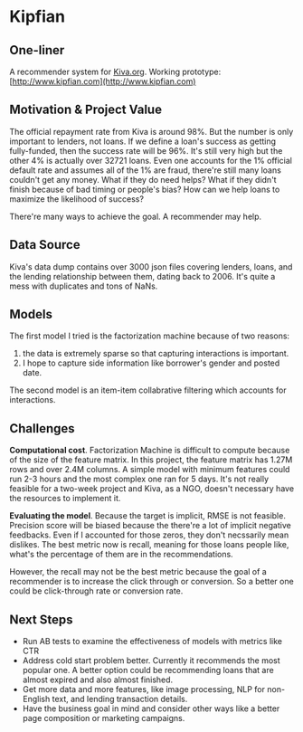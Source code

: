 # Kipfian

## One-liner
A recommender system for [Kiva.org](http://www.kiva.org). Working prototype: [http://www.kipfian.com](http://www.kipfian.com)

## Motivation & Project Value
The official repayment rate from Kiva is around 98%. But the number is only important to lenders, not loans. If we define a loan's success as getting fully-funded, then the success rate will be 96%. It's still very high but the other 4% is actually over 32721 loans. Even one accounts for the 1% official default rate and assumes all of the 1% are fraud, there're still many loans couldn't get any money. What if they do need helps? What if they didn't finish because of bad timing or people's bias? How can we help loans to maximize the likelihood of success?

There're many ways to achieve the goal. A recommender may help. 

## Data Source
Kiva's data dump contains over 3000 json files covering lenders, loans, and the lending relationship between them, dating back to 2006. It's quite a mess with duplicates and tons of NaNs. 

## Models
The first model I tried is the factorization machine because of two reasons:

1. the data is extremely sparse so that capturing interactions is important.
2. I hope to capture side information like borrower's gender and posted date.

The second model is an item-item collabrative filtering which accounts for interactions. 

## Challenges
**Computational cost**. Factorization Machine is difficult to compute because of the size of the feature matrix. In this project, the feature matrix has 1.27M rows and over 2.4M columns. A simple model with minimum features could run 2-3 hours and the most complex one ran for 5 days. It's not really feasible for a two-week project and Kiva, as a NGO, doesn't necessary have the resources to implement it. 

**Evaluating the model**. Because the target is implicit, RMSE is not feasible. Precision score will be biased because the there're a lot of implicit negative feedbacks. Even if I accounted for those zeros, they don't necssarily mean dislikes. The best metric now is recall, meaning for those loans people like, what's the percentage of them are in the recommendations.

However, the recall may not be the best metric because the goal of a recommender is to increase the click through or conversion. So a better one could be click-through rate or conversion rate. 

## Next Steps
- Run AB tests to examine the effectiveness of models with metrics like CTR
- Address cold start problem better. Currently it recommends the most popular one. A better option could be recommending loans that are almost expired and also almost finished. 
- Get more data and more features, like image processing, NLP for non-English text, and lending transaction details. 
- Have the business goal in mind and consider other ways like a better page composition or marketing campaigns. 



